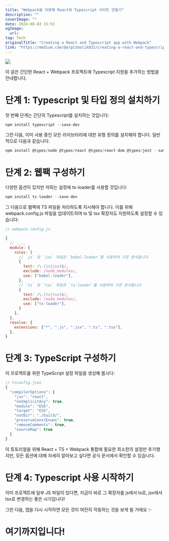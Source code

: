 ```yaml
---
title: "Webpack을 이용해 React와 Typescript 사이트 만들기"
description: ""
coverImage: ""
date: 2024-08-03 15:53
ogImage: 
  url: 
tag: Tech
originalTitle: "Creating a React and Typescript app with Webpack"
link: "https://medium.com/@arpitmalik832/creating-a-react-and-typescript-app-with-webpack-d1a97497303d"
---
```




<img src="/assets/img/CreatingaReactandTypescriptappwithWebpack_0.png" />

이 글은 간단한 React + Webpack 프로젝트에 Typescript 지원을 추가하는 방법을 안내합니다.

# 단계 1: Typescript 및 타입 정의 설치하기

첫 번째 단계는 간단히 Typescript를 설치하는 것입니다:

<div class="content-ad"></div>

```js
npm install typescript --save-dev
```

그런 다음, 이미 사용 중인 모든 라이브러리에 대한 유형 정의를 설치해야 합니다. 일반적으로 다음과 같습니다:

```js
npm install @types/node @types/react @types/react-dom @types/jest --save-dev
```

# 단계 2: 웹팩 구성하기

<div class="content-ad"></div>

다양한 옵션이 있지만 저희는 설정에 ts-loader를 사용할 것입니다:

```js
npm install ts-loader --save-dev
```

그 다음으로 웹팩에 TS 파일을 처리하도록 지시해야 합니다. 이를 위해 webpack.config.js 파일을 업데이트하여 ts 및 tsx 확장자도 지원하도록 설정할 수 있습니다:

```js
// webpack.config.js

{
  // ...,
  module: {
    rules: [
      // `js` 및 `jsx` 파일은 `babel-loader`를 사용하여 구문 분석됩니다
      {
        test: /\.(js|jsx)$/,
        exclude: /node_modules/,
        use: ["babel-loader"],
      },
      // `ts` 및 `tsx` 파일은 `ts-loader`를 사용하여 구문 분석됩니다
      {
        test: /\.(ts|tsx)$/,
        exclude: /node_modules/,
        use: ["ts-loader"],
      }
    ],
  },
  resolve: {
    extensions: ["*", ".js", ".jsx", ".ts", ".tsx"],
  },
}
```

<div class="content-ad"></div>

# 단계 3: TypeScript 구성하기

이 프로젝트를 위한 TypeScript 설정 파일을 생성해 봅시다:

```js
// tsconfig.json
{
  "compilerOptions": {
    "jsx": "react",
    "noImplicitAny": true,
    "module": "ES6",
    "target": "ES5",
    "outDir": "./build/",
    "preserveConstEnums": true,
    "removeComments": true,
    "sourceMap": true
  }
}
```

이 튜토리얼을 위해 React + TS + Webpack 통합에 필요한 최소한의 설정만 추가했지만, 모든 옵션에 대해 자세히 알아보고 싶다면 공식 문서에서 확인할 수 있습니다.

<div class="content-ad"></div>

# 단계 4: Typescript 사용 시작하기

이미 프로젝트에 일부 JS 파일이 있다면, 지금이 바로 그 확장자를 js에서 ts로, jsx에서 tsx로 변경하는 좋은 시기입니다!

그런 다음, 앱을 다시 시작하면 모든 것이 여전히 작동하는 것을 보게 될 거에요 ✨

# 여기까지입니다!
